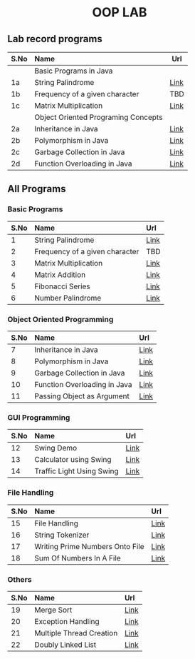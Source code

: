 <h1 align="center">OOP LAB</h1>

## Lab record programs

| S.No | Name | Url
|------|:------|--|
||Basic Programs in Java|
| 1a | String Palindrome| [Link](https://github.com/csc-mec/OOPS_lab/blob/main/StringPalindrome.java) |
| 1b | Frequency of a given character | TBD |
| 1c | Matrix Multiplication | [Link](https://github.com/csc-mec/OOPS_lab/blob/main/MatrixMultiplication.java) |
||Object Oriented Programing Concepts|
| 2a | Inheritance in Java | [Link](https://github.com/csc-mec/OOPS_lab/blob/main/InheritanceExample.java) |
| 2b | Polymorphism in Java | [Link](https://github.com/csc-mec/OOPS_lab/blob/main/AbstractClass.java) |
| 2c | Garbage Collection in Java | [Link](https://github.com/csc-mec/OOPS_lab/blob/main/GarbageCollector.java) |
| 2d | Function Overloading in Java | [Link](https://github.com/csc-mec/OOPS_lab/blob/main/FunctionOverloading.java) |

## All Programs

### Basic Programs

| S.No | Name                  | Url |
|------|:----------------------|:----|
| 1    | String Palindrome     | [Link](https://github.com/csc-mec/OOPS_lab/blob/main/StringPalindrome.java) |
| 2    | Frequency of a given character | TBD |
| 3    | Matrix Multiplication  | [Link](https://github.com/csc-mec/OOPS_lab/blob/main/MatrixMultiplication.java) |
| 4    | Matrix Addition        | [Link](https://github.com/csc-mec/OOPS_lab/blob/main/MatrixAddition.java) |
| 5    | Fibonacci Series       | [Link](https://github.com/csc-mec/OOPS_lab/blob/main/Fibonacci.java) |
| 6    | Number Palindrome      | [Link](https://github.com/csc-mec/OOPS_lab/blob/main/StringPalindrome.java) |

### Object Oriented Programming

| S.No | Name                         | Url |
|------|:-----------------------------|:----|
| 7    | Inheritance in Java          | [Link](https://github.com/csc-mec/OOPS_lab/blob/main/InheritanceExample.java) |
| 8    | Polymorphism in Java         | [Link](https://github.com/csc-mec/OOPS_lab/blob/main/AbstractClass.java) |
| 9    | Garbage Collection in Java   | [Link](https://github.com/csc-mec/OOPS_lab/blob/main/GarbageCollector.java) |
| 10   | Function Overloading in Java  | [Link](https://github.com/csc-mec/OOPS_lab/blob/main/FunctionOverloading.java) |
| 11   | Passing Object as Argument  | [Link](https://github.com/csc-mec/OOPS_lab/blob/main/Poly.java) |


### GUI Programming

| S.No | Name                        | Url |
|------|:----------------------------|:----|
| 12   | Swing Demo                  | [Link](https://github.com/csc-mec/OOPS_lab/blob/main/SwingDemo.java) |
| 13   | Calculator using Swing      | [Link](https://github.com/csc-mec/OOPS_lab/blob/main/CalculatorSwing.java) |
| 14   | Traffic Light Using Swing   | [Link](https://github.com/csc-mec/OOPS_lab/blob/main/TrafficLightSwing.java) |

### File Handling

| S.No | Name                       | Url |
|------|:---------------------------|:----|
| 15   | File Handling              | [Link](https://github.com/csc-mec/OOPS_lab/blob/main/FileHandling.java) |
| 16   | String Tokenizer           | [Link](https://github.com/csc-mec/OOPS_lab/blob/main/StringTokenizerExample.java) |
| 17   | Writing Prime Numbers Onto File | [Link](https://github.com/csc-mec/OOPS_lab/blob/main/prime_txt.java) |
| 18   | Sum Of Numbers In A File    | [Link](https://github.com/csc-mec/OOPS_lab/blob/main/Sum_ofintegers.java) |

### Others

| S.No | Name                   | Url |
|------|:-----------------------|:----|
| 19   | Merge Sort              | [Link](https://github.com/csc-mec/OOPS_lab/blob/main/MergeSort.java) |
| 20   | Exception Handling      | [Link](https://github.com/csc-mec/OOPS_lab/blob/main/ExceptionHandlingDemo.java) |
| 21   | Multiple Thread Creation | [Link](https://github.com/csc-mec/OOPS_lab/blob/main/Multiple_thread_creation.java) |
| 22   | Doubly Linked List | [Link](https://github.com/csc-mec/OOPS_lab/blob/main/DLinkedList.java) |
